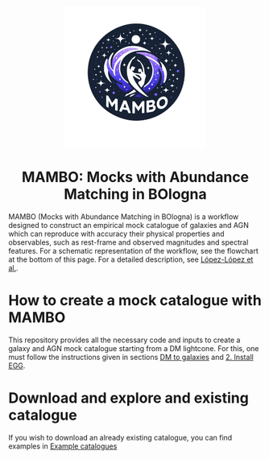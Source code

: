 <p align="center">
  <img width = "280" src="docs/MAMBO_logo.png?raw=true"/>
</p>
<h1 align="center">MAMBO: Mocks with Abundance Matching in BOlogna</h1>

MAMBO (Mocks with Abundance Matching in BOlogna) is a workflow designed to construct an empirical mock catalogue of
galaxies and AGN which can reproduce with accuracy their physical properties and observables, such as rest-frame and observed magnitudes
and spectral features. For a schematic representation of the workflow, see the flowchart at the bottom of this page. For a detailed description, see [López-López et al.](link_to_paper).



# How to create a mock catalogue with MAMBO
This repository provides all the necessary code and inputs to create a galaxy and AGN mock catalogue starting from a DM lightcone. For this,
one must follow the instructions given in sections [DM to galaxies](https://github.com/xalolo/MAMBO/tree/main/1.%20Create%20lightcone%20(part%201)) and 
[2. Install EGG](https://github.com/xalolo/MAMBO/tree/main/2.%20Install%20EGG).

# Download and explore and existing catalogue
If you wish to download an already existing catalogue, you can find examples in [Example catalogues](https://github.com/xalolo/MAMBO/tree/main/Example%20catalogues)

